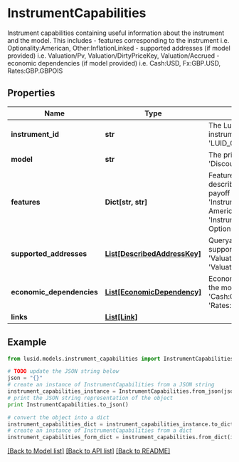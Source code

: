 # InstrumentCapabilities

Instrument capabilities containing useful information about the instrument and the model. This includes  - features corresponding to the instrument i.e. Optionality:American, Other:InflationLinked  - supported addresses (if model provided) i.e. Valuation/Pv, Valuation/DirtyPriceKey, Valuation/Accrued  - economic dependencies (if model provided) i.e. Cash:USD, Fx:GBP.USD, Rates:GBP.GBPOIS

## Properties
Name | Type | Description | Notes
------------ | ------------- | ------------- | -------------
**instrument_id** | **str** | The Lusid instrument id for the instrument e.g. &#39;LUID_00003D4X&#39;. | [optional] 
**model** | **str** | The pricing model e.g. &#39;Discounting&#39;. | [optional] 
**features** | **Dict[str, str]** | Features of the instrument describing its optionality, payoff type and more e.g. &#39;Instrument/Features/Exercise: American&#39;, &#39;Instrument/Features/Product: Option&#39; | [optional] 
**supported_addresses** | [**List[DescribedAddressKey]**](DescribedAddressKey.md) | Queryable addresses supported by the model, e.g. &#39;Valuation/Pv&#39;, &#39;Valuation/Accrued&#39;. | [optional] 
**economic_dependencies** | [**List[EconomicDependency]**](EconomicDependency.md) | Economic dependencies for the model, e.g. &#39;Fx:GBP.USD&#39;, &#39;Cash:GBP&#39;, &#39;Rates:GBP.GBPOIS&#39;. | [optional] 
**links** | [**List[Link]**](Link.md) |  | [optional] 

## Example

```python
from lusid.models.instrument_capabilities import InstrumentCapabilities

# TODO update the JSON string below
json = "{}"
# create an instance of InstrumentCapabilities from a JSON string
instrument_capabilities_instance = InstrumentCapabilities.from_json(json)
# print the JSON string representation of the object
print InstrumentCapabilities.to_json()

# convert the object into a dict
instrument_capabilities_dict = instrument_capabilities_instance.to_dict()
# create an instance of InstrumentCapabilities from a dict
instrument_capabilities_form_dict = instrument_capabilities.from_dict(instrument_capabilities_dict)
```
[[Back to Model list]](../README.md#documentation-for-models) [[Back to API list]](../README.md#documentation-for-api-endpoints) [[Back to README]](../README.md)


